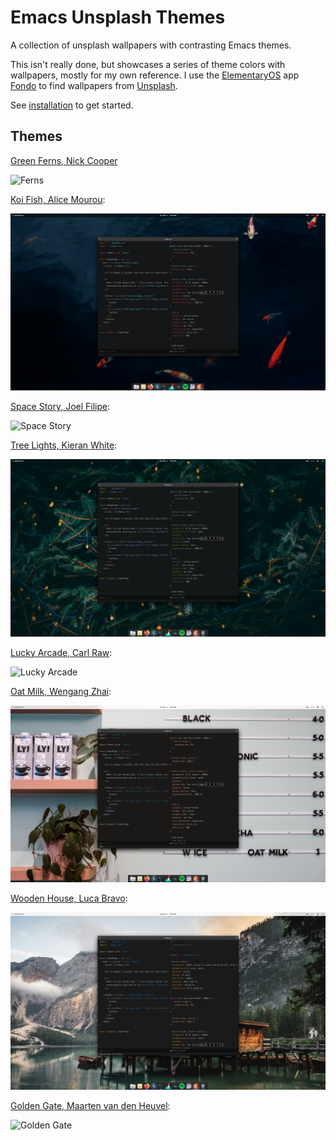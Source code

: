 # Emacs Unsplash Themes

A collection of unsplash wallpapers with contrasting Emacs themes.

This isn't really done, but showcases a series of theme colors with wallpapers, mostly for my own reference. I use the [ElementaryOS](elementary.io/) app [Fondo](https://appcenter.elementary.io/com.github.calo001.fondo/) to find wallpapers from [Unsplash](https://unsplash.com).

See [installation](./INSTALL.md) to get started.

## Themes

[Green Ferns, Nick Cooper](https://unsplash.com/photos/_1UF_3TlKcQ)

![Ferns](./samples/elementary-ferns.png)

[Koi Fish, Alice Mourou](https://unsplash.com/photos/RrvGuqx-bOQ):

![Koi](./samples/koi.png)

[Space Story, Joel Filipe](https://unsplash.com/photos/QwoNAhbmLLo):

![Space Story](./samples/space-story.png)

[Tree Lights, Kieran White](https://unsplash.com/photos/SBdmQcW8qag):

![Tree Lights](./samples/tree-lights.png)

[Lucky Arcade, Carl Raw](https://unsplash.com/photos/7H7KVCihBvI):

![Lucky Arcade](./samples/lucky-arcade.png)

[Oat Milk, Wengang Zhai](https://unsplash.com/photos/LvUZACzeG1g):

![Oat Milk](./samples/oat-milk.png)

[Wooden House, Luca Bravo](https://unsplash.com/photos/hFzIoD0F_i8):

![Wooden House](./samples/wooden-house.png)

[Golden Gate, Maarten van den Heuvel](https://unsplash.com/photos/gZXx8lKAb7Y):

![Golden Gate](./samples/golden-gate.png)
